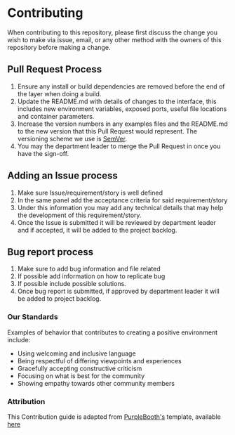 # Contributing

When contributing to this repository, please first discuss the change you wish to make via issue,
email, or any other method with the owners of this repository before making a change. 

## Pull Request Process

1. Ensure any install or build dependencies are removed before the end of the layer when doing a 
   build.
2. Update the README.md with details of changes to the interface, this includes new environment 
   variables, exposed ports, useful file locations and container parameters.
3. Increase the version numbers in any examples files and the README.md to the new version that this
   Pull Request would represent. The versioning scheme we use is [SemVer](http://semver.org/).
4. You may the department leader to merge the Pull Request in once you have the sign-off.

## Adding an Issue process

1. Make sure Issue/requirement/story is well defined
2. In the same panel add the acceptance criteria for said requirement/story
3. Under this information you may add any technical details that may help the development of this 
   requirement/story.
4. Once the Issue is submitted it will be reviewed by department leader and if accepted, it will
   be added to the project backlog.
   
## Bug report process

1. Make sure to add bug information and file related
2. If possible add information on how to replicate bug
3. If possible include possible solutions.
4. Once bug report is submitted, if approved by department leader it will be added to project backlog.
   
### Our Standards

Examples of behavior that contributes to creating a positive environment
include:

* Using welcoming and inclusive language
* Being respectful of differing viewpoints and experiences
* Gracefully accepting constructive criticism
* Focusing on what is best for the community
* Showing empathy towards other community members

### Attribution

This Contribution guide is adapted from [PurpleBooth's](https://gist.github.com/PurpleBooth) template,
available [here](https://gist.github.com/PurpleBooth/b24679402957c63ec426)
